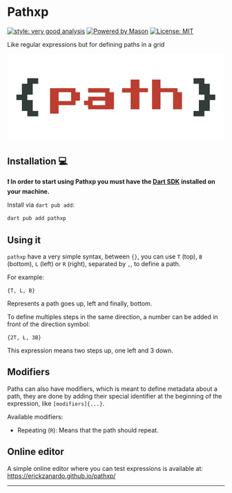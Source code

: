 # Pathxp

[![style: very good analysis][very_good_analysis_badge]][very_good_analysis_link]
[![Powered by Mason](https://img.shields.io/endpoint?url=https%3A%2F%2Ftinyurl.com%2Fmason-badge)](https://github.com/felangel/mason)
[![License: MIT][license_badge]][license_link]

Like regular expressions but for defining paths in a grid

![](./banner.png)

## Installation 💻

**❗ In order to start using Pathxp you must have the [Dart SDK][dart_install_link] installed on your machine.**

Install via `dart pub add`:

```sh
dart pub add pathxp
```

## Using it

`pathxp` have a very simple syntax, between `{}`, you can use `T` (top), `B` (bottom), `L` (left)
or `R` (right), separated by `,`, to define a path.

For example:

```
{T, L, B}
```

Represents a path goes up, left and finally, bottom.

To define multiples steps in the same direction, a number can be added in front of the direction
symbol:

```
{2T, L, 3B}
```

This expression means two steps up, one left and 3 down.

## Modifiers

Paths can also have modifiers, which is meant to define metadata about a path, they are done
by adding their special identifier at the beginning of the expression, like `[modifiers]{...}`.

Available modifiers:
 - Repeating (`R`): Means that the path should repeat.

## Online editor

A simple online editor where you can test expressions is available at: https://erickzanardo.github.io/pathxp/


---


[dart_install_link]: https://dart.dev/get-dart
[github_actions_link]: https://docs.github.com/en/actions/learn-github-actions
[license_badge]: https://img.shields.io/badge/license-MIT-blue.svg
[license_link]: https://opensource.org/licenses/MIT
[logo_black]: https://raw.githubusercontent.com/VGVentures/very_good_brand/main/styles/README/vgv_logo_black.png#gh-light-mode-only
[logo_white]: https://raw.githubusercontent.com/VGVentures/very_good_brand/main/styles/README/vgv_logo_white.png#gh-dark-mode-only
[mason_link]: https://github.com/felangel/mason
[very_good_analysis_badge]: https://img.shields.io/badge/style-very_good_analysis-B22C89.svg
[very_good_analysis_link]: https://pub.dev/packages/very_good_analysis
[very_good_coverage_link]: https://github.com/marketplace/actions/very-good-coverage
[very_good_ventures_link]: https://verygood.ventures
[very_good_ventures_link_light]: https://verygood.ventures#gh-light-mode-only
[very_good_ventures_link_dark]: https://verygood.ventures#gh-dark-mode-only
[very_good_workflows_link]: https://github.com/VeryGoodOpenSource/very_good_workflows
